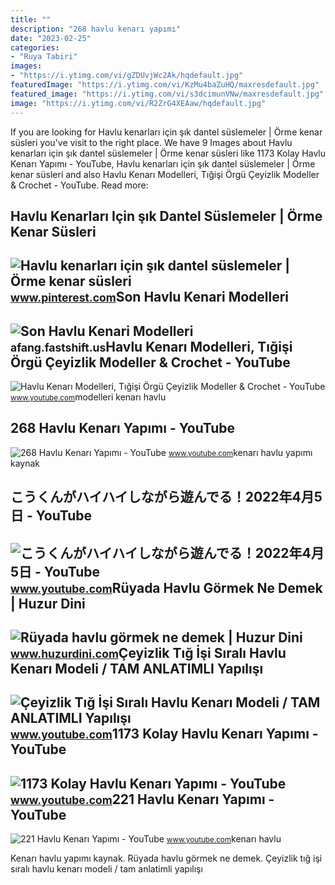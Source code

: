 ```yaml
---
title: ""
description: "268 havlu kenarı yapımı"
date: "2023-02-25"
categories:
- "Ruya Tabiri"
images:
- "https://i.ytimg.com/vi/gZDUvjWc2Ak/hqdefault.jpg"
featuredImage: "https://i.ytimg.com/vi/KzMu4baZuHQ/maxresdefault.jpg"
featured_image: "https://i.ytimg.com/vi/s3dcimunVNw/maxresdefault.jpg"
image: "https://i.ytimg.com/vi/R2ZrG4XEAaw/hqdefault.jpg"
---
```


If you are looking for Havlu kenarları için şık dantel süslemeler | Örme kenar süsleri you've visit to the right place. We have 9 Images about Havlu kenarları için şık dantel süslemeler | Örme kenar süsleri like 1173 Kolay Havlu Kenarı Yapımı - YouTube, Havlu kenarları için şık dantel süslemeler | Örme kenar süsleri and also Havlu Kenarı Modelleri, Tığişi Örgü Çeyizlik Modeller &amp; Crochet - YouTube. Read more:

Havlu Kenarları Için şık Dantel Süslemeler | Örme Kenar Süsleri
---------------------------------------------------------------

 ![Havlu kenarları için şık dantel süslemeler | Örme kenar süsleri](https://i.pinimg.com/originals/c1/51/bf/c151bfd66e35e69514fc5b5feb9ab823.jpg) <small>www.pinterest.com</small>Son Havlu Kenari Modelleri
--------------------------

 ![Son Havlu Kenari Modelleri](https://i.ytimg.com/vi/R2ZrG4XEAaw/hqdefault.jpg) <small>afang.fastshift.us</small>Havlu Kenarı Modelleri, Tığişi Örgü Çeyizlik Modeller &amp; Crochet - YouTube
-----------------------------------------------------------------------------

 ![Havlu Kenarı Modelleri, Tığişi Örgü Çeyizlik Modeller & Crochet - YouTube](https://i.ytimg.com/vi/gZDUvjWc2Ak/hqdefault.jpg) <small>www.youtube.com</small>modelleri kenarı havlu

268 Havlu Kenarı Yapımı - YouTube
---------------------------------

 ![268 Havlu Kenarı Yapımı - YouTube](https://i.ytimg.com/vi/AOTE9oZOxPc/maxresdefault.jpg) <small>www.youtube.com</small>kenarı havlu yapımı kaynak

こうくんがハイハイしながら遊んでる！2022年4月5日 - YouTube
-------------------------------------

 ![こうくんがハイハイしながら遊んでる！2022年4月5日 - YouTube](https://i.ytimg.com/vi/H2fAEMesIjo/maxresdefault.jpg?sqp=-oaymwEmCIAKENAF8quKqQMa8AEB-AH-CYAC0AWKAgwIABABGGUgXyhTMA8=&rs=AOn4CLCJYSghky0o-ilndxvg6fCYAda1ug) <small>www.youtube.com</small>Rüyada Havlu Görmek Ne Demek | Huzur Dini
-----------------------------------------

 ![Rüyada havlu görmek ne demek | Huzur Dini](https://www.huzurdini.com/wp-content/uploads/2017/01/rüyada-havlu-görmek.jpg) <small>www.huzurdini.com</small>Çeyizlik Tığ İşi Sıralı Havlu Kenarı Modeli / TAM ANLATIMLI Yapılışı
--------------------------------------------------------------------

 ![Çeyizlik Tığ İşi Sıralı Havlu Kenarı Modeli / TAM ANLATIMLI Yapılışı](https://i.ytimg.com/vi/KzMu4baZuHQ/maxresdefault.jpg) <small>www.youtube.com</small>1173 Kolay Havlu Kenarı Yapımı - YouTube
----------------------------------------

 ![1173 Kolay Havlu Kenarı Yapımı - YouTube](https://i.ytimg.com/vi/AwTam6mSKv8/maxresdefault.jpg) <small>www.youtube.com</small>221 Havlu Kenarı Yapımı - YouTube
---------------------------------

 ![221 Havlu Kenarı Yapımı - YouTube](https://i.ytimg.com/vi/s3dcimunVNw/maxresdefault.jpg) <small>www.youtube.com</small>kenarı havlu

Kenarı havlu yapımı kaynak. Rüyada havlu görmek ne demek. Çeyizlik tığ i̇şi sıralı havlu kenarı modeli / tam anlatimli yapılışı
